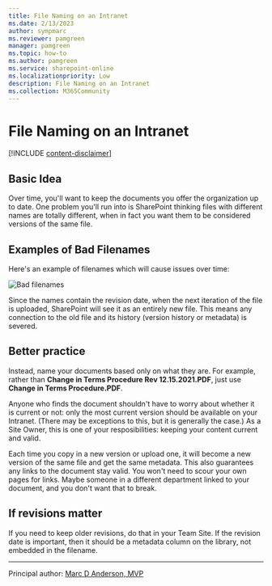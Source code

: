 ```yaml
---
title: File Naming on an Intranet
ms.date: 2/13/2023
author: sympmarc
ms.reviewer: pamgreen
manager: pamgreen
ms.topic: how-to
ms.author: pamgreen
ms.service: sharepoint-online
ms.localizationpriority: Low
description: File Naming on an Intranet
ms.collection: M365Community
---
```


# File Naming on an Intranet

[!INCLUDE [content-disclaimer](includes/content-disclaimer.md)]

## Basic Idea

Over time, you'll want to keep the documents you offer the organization up to date. One problem you'll run into is SharePoint thinking files with different names are totally different, when in fact you want them to be considered versions of the same file.

## Examples of Bad Filenames

Here's an example of filenames which will cause issues over time:

![Bad filenames](media/file-naming-intranet/bad-filenames.png)

Since the names contain the revision date, when the next iteration of the file is uploaded, SharePoint will see it as an entirely new file. This means any connection to the old file and its history (version history or metadata) is severed.

## Better practice

Instead, name your documents based only on what they are. For example, rather than **Change in Terms Procedure Rev 12.15.2021.PDF**, just use **Change in Terms Procedure.PDF**.

Anyone who finds the document shouldn't have to worry about whether it is current or not: only the most current version should be available on your Intranet. (There may be exceptions to this, but it is generally the case.) As a Site Owner, this is one of your resposibilities: keeping your content current and valid.

Each time you copy in a new version or upload one, it will become a new version of the same file and get the same metadata. This also guarantees any links to the document stay valid. You won't need to scour your own pages for links. Maybe someone in a different department linked to your document, and you don't want that to break.

## If revisions matter

If you need to keep older revisions, do that in your Team Site. If the revision date is important, then it should be a metadata column on the library, not embedded in the filename.

---

Principal author: [Marc D Anderson, MVP](https://www.linkedin.com/in/marcanderson)
